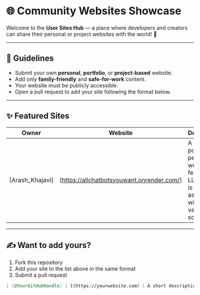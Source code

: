 # 🌐 Community Websites Showcase

Welcome to the **User Sites Hub** — a place where developers and creators can share their personal or project websites with the world! 🚀

---

## 📜 Guidelines

- Submit your own **personal**, **portfolio**, or **project-based** website.
- Add only **family-friendly** and **safe-for-work** content.
- Your website must be publicly accessible.
- Open a pull request to add your site following the format below.

---

## ✨ Featured Sites

| Owner | Website | Description |
|-------|---------|-------------|
| [Arash_Khajavi] | (https://allchatbotsyouwant.onrender.com/) | A Python-powered personal website featuring LLM which is associated with various sources. |

---

## ✍️ Want to add yours?

1. Fork this repository
2. Add your site to the list above in the same format
3. Submit a pull request

```markdown
| [@YourGitHubHandle] | [(https://yourwebsite.com) | A short description of your site. |
